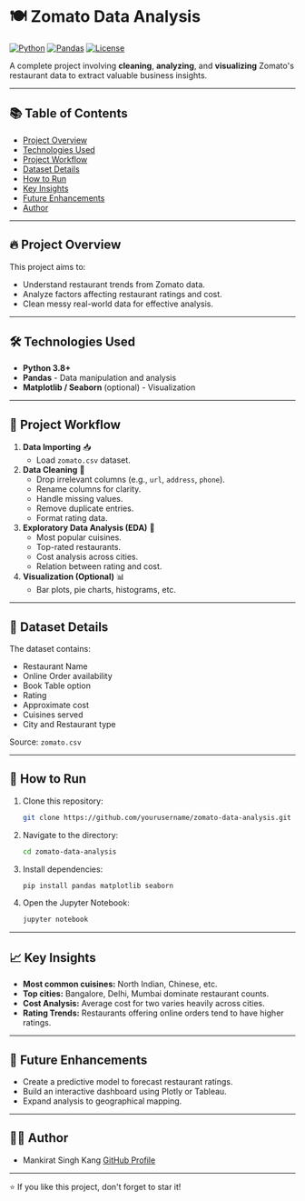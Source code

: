 
# 🍽️ Zomato Data Analysis

[![Python](https://img.shields.io/badge/Python-3.8%2B-blue.svg)](https://www.python.org/) 
[![Pandas](https://img.shields.io/badge/Pandas-Data%20Analysis-green)](https://pandas.pydata.org/) 
[![License](https://img.shields.io/badge/License-MIT-yellow.svg)](LICENSE)

A complete project involving **cleaning**, **analyzing**, and **visualizing** Zomato's restaurant data to extract valuable business insights.

---

## 📚 Table of Contents

- [Project Overview](#-project-overview)
- [Technologies Used](#-technologies-used)
- [Project Workflow](#-project-workflow)
- [Dataset Details](#-dataset-details)
- [How to Run](#-how-to-run)
- [Key Insights](#-key-insights)
- [Future Enhancements](#-future-enhancements)
- [Author](#-author)

---

## 🔥 Project Overview

This project aims to:

- Understand restaurant trends from Zomato data.
- Analyze factors affecting restaurant ratings and cost.
- Clean messy real-world data for effective analysis.

---

## 🛠️ Technologies Used

- **Python 3.8+**
- **Pandas** - Data manipulation and analysis
- **Matplotlib / Seaborn** (optional) - Visualization

---

## 🧩 Project Workflow

1. **Data Importing** 📥
   - Load `zomato.csv` dataset.
2. **Data Cleaning** 🧹
   - Drop irrelevant columns (e.g., `url`, `address`, `phone`).
   - Rename columns for clarity.
   - Handle missing values.
   - Remove duplicate entries.
   - Format rating data.
3. **Exploratory Data Analysis (EDA)** 🔎
   - Most popular cuisines.
   - Top-rated restaurants.
   - Cost analysis across cities.
   - Relation between rating and cost.
4. **Visualization (Optional)** 📊
   - Bar plots, pie charts, histograms, etc.

---

## 📁 Dataset Details

The dataset contains:

- Restaurant Name
- Online Order availability
- Book Table option
- Rating
- Approximate cost
- Cuisines served
- City and Restaurant type

Source: `zomato.csv`

---

## 🚀 How to Run

1. Clone this repository:
   ```bash
   git clone https://github.com/yourusername/zomato-data-analysis.git
   ```
2. Navigate to the directory:
   ```bash
   cd zomato-data-analysis
   ```
3. Install dependencies:
   ```bash
   pip install pandas matplotlib seaborn
   ```
4. Open the Jupyter Notebook:
   ```bash
   jupyter notebook
   ```

---

## 📈 Key Insights

- **Most common cuisines:** North Indian, Chinese, etc.
- **Top cities:** Bangalore, Delhi, Mumbai dominate restaurant counts.
- **Cost Analysis:** Average cost for two varies heavily across cities.
- **Rating Trends:** Restaurants offering online orders tend to have higher ratings.


---

## 🎯 Future Enhancements

- Create a predictive model to forecast restaurant ratings.
- Build an interactive dashboard using Plotly or Tableau.
- Expand analysis to geographical mapping.

---

## 👩‍💻 Author

- Mankirat Singh Kang 
  [GitHub Profile](https://github.com/aure-lius)

---

⭐ If you like this project, don't forget to star it!
